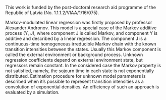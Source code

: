 This work is funded by the post-doctoral research aid programme of the Republic of Latvia (No. 1.1.1.2/VIAA/1/16/075).

Markov-modulated linear regression was firstly proposed by professor Alexander Andronov. This model is a special case of the Markov additive process (Y, J), where component J is called Markov, and component Y is additive and described by a linear regression. The component J is a continuous-time homogeneous irreducible Markov chain with the known transition intensities between the states. Usually this Markov component is called the external environment or background process. Unknown regression coefficients depend on external environment state, but regressors remain constant.
In the considered case the Markov property is not satisfied, namely, the sojourn time in each state is not exponentially distributed. Estimation procedure for unknown model parameters is described when it’s possible to represent transition intensities as a convolution of exponential densities. An efficiency of such an approach is evaluated by a simulation.
